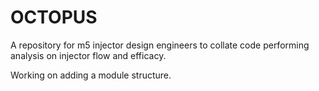 # OCTOPUS
A repository for m5 injector design engineers to collate code performing analysis on injector flow and efficacy.

Working on adding a module structure.